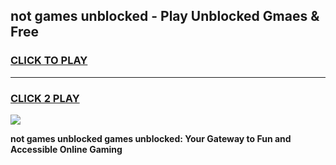 
## not games unblocked - Play Unblocked Gmaes & Free
<h3>
<a href="https://news.freeplayer.one?title=not_games_unblocked&ref=23F">CLICK TO PLAY</a></h3>
<hr>

<h3>
<a href="https://news.freeplayer.one?title=not_games_unblocked&ref=23F">CLICK 2 PLAY</a>
  
</h3>

<a href="https://news.freeplayer.one?title=not_games_unblocked&ref=23F/"><img src="https://clearcache.store/games.png"></a>


**not games unblocked games unblocked: Your Gateway to Fun and Accessible Online Gaming**
